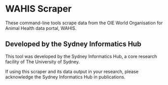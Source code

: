 # WAHIS Scraper

These command-line tools scrape data from the OIE World Organisation for Animal Health data portal, WAHIS.

## Developed by the Sydney Informatics Hub

This tool was developed by the Sydney Informatics Hub, a core research facility of The University of Sydney.

If using this scraper and its data output in your research, please acknowledge the Sydney Informatics Hub in publications.
